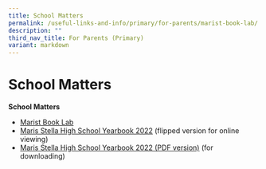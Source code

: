 ```yaml
---
title: School Matters
permalink: /useful-links-and-info/primary/for-parents/marist-book-lab/
description: ""
third_nav_title: For Parents (Primary)
variant: markdown
---
```

# School Matters

**School Matters**


*   [Marist Book Lab](/useful-links-and-info/primary/for-parents/marist-book-lab/)
*   [Maris Stella High School Yearbook 2022](https://online.fliphtml5.com/obrr/bzwk/) (flipped version for online viewing)
*   [Maris Stella High School Yearbook 2022 (PDF version)](https://drive.google.com/drive/folders/126p-CHw2Rki16iGKNCHDR4VSXLDrhjAo) (for downloading)
